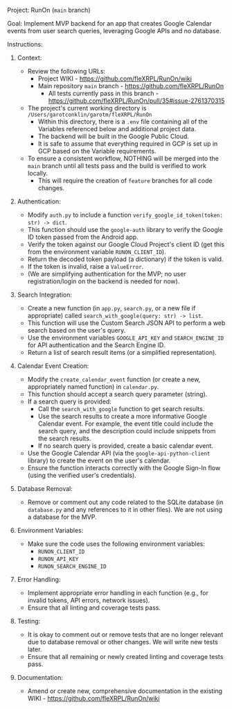 Project: RunOn (`main` branch)

Goal: Implement MVP backend for an app that creates Google Calendar events from user search queries, leveraging Google APIs and no database.

Instructions:

1.  Context:
    *   Review the following URLs:
        * Project WIKI - https://github.com/fleXRPL/RunOn/wiki
        *   Main repository `main` branch - https://github.com/fleXRPL/RunOn
            *   All tests currently pass in this branch - https://github.com/fleXRPL/RunOn/pull/35#issue-2761370315
    *   The project's current working directory is `/Users/garotconklin/garotm/fleXRPL/RunOn`
        *   Within this directory, there is a `.env` file containing all of the Variables referenced below and additional project data.
        *   The backend will be built in the Google Public Cloud.
        *   It is safe to assume that everything required in GCP is set up in GCP based on the Variable requirements.
    *   To ensure a consistent workflow, NOTHING will be merged into the `main` branch until all tests pass and the build is verified to work locally.
        *   This will require the creation of `feature` branches for all code changes.
     
2.  Authentication:
    *   Modify `auth.py` to include a function `verify_google_id_token(token: str) -> dict`.
    *   This function should use the `google-auth` library to verify the Google ID token passed from the Android app.
    *   Verify the token against our Google Cloud Project's client ID (get this from the environment variable `RUNON_CLIENT_ID`).
    *   Return the decoded token payload (a dictionary) if the token is valid.
    *   If the token is invalid, raise a `ValueError`.
    *   (We are simplifying authentication for the MVP; no user registration/login on the backend is needed for now).

3.  Search Integration:
    *   Create a new function (in `app.py`, `search.py`, or a new file if appropriate) called `search_with_google(query: str) -> list`.
    *   This function will use the Custom Search JSON API to perform a web search based on the user's query.
    *   Use the environment variables `GOOGLE_API_KEY` and `SEARCH_ENGINE_ID` for API authentication and the Search Engine ID.
    *   Return a list of search result items (or a simplified representation).

4.  Calendar Event Creation:
    *   Modify the `create_calendar_event` function (or create a new, appropriately named function) in `calendar.py`.
    *   This function should accept a search query parameter (string).
    *   If a search query is provided:
        *   Call the `search_with_google` function to get search results.
        *   Use the search results to create a more informative Google Calendar event. For example, the event title could include the search query, and the description could include snippets from the search results.
        *   If no search query is provided, create a basic calendar event.
    *   Use the Google Calendar API (via the `google-api-python-client` library) to create the event on the user's calendar.
    *   Ensure the function interacts correctly with the Google Sign-In flow (using the verified user's credentials).

5.  Database Removal:
    *   Remove or comment out any code related to the SQLite database (in `database.py` and any references to it in other files). We are not using a database for the MVP.

6.  Environment Variables:
    *   Make sure the code uses the following environment variables:
        *   `RUNON_CLIENT_ID`
        *   `RUNON_API_KEY`
        *   `RUNON_SEARCH_ENGINE_ID`

7.  Error Handling:
    *   Implement appropriate error handling in each function (e.g., for invalid tokens, API errors, network issues).
    *   Ensure that all linting and coverage tests pass.

8.  Testing:
    *   It is okay to comment out or remove tests that are no longer relevant due to database removal or other changes. We will write new tests later.
    *   Ensure that all remaining or newly created linting and coverage tests pass.

9.  Documentation:
    *  Amend or create new, comprehensive documentation in the existing WIKI - https://github.com/fleXRPL/RunOn/wiki

